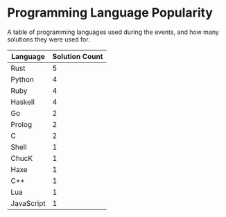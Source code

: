 # Programming Language Popularity

A table of programming languages used during the events, and how many solutions they were used for.

| Language | Solution Count |
| --- | --- |
| Rust | 5 |
| Python | 4 |
| Ruby | 4 |
| Haskell | 4 |
| Go | 2 |
| Prolog | 2 |
| C | 2 |
| Shell | 1 |
| ChucK | 1 |
| Haxe | 1 |
| C++ | 1 |
| Lua | 1 |
| JavaScript | 1 |
